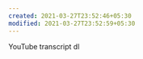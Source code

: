 ```yaml
---
created: 2021-03-27T23:52:46+05:30
modified: 2021-03-27T23:52:59+05:30
---
```


YouTube transcript dl